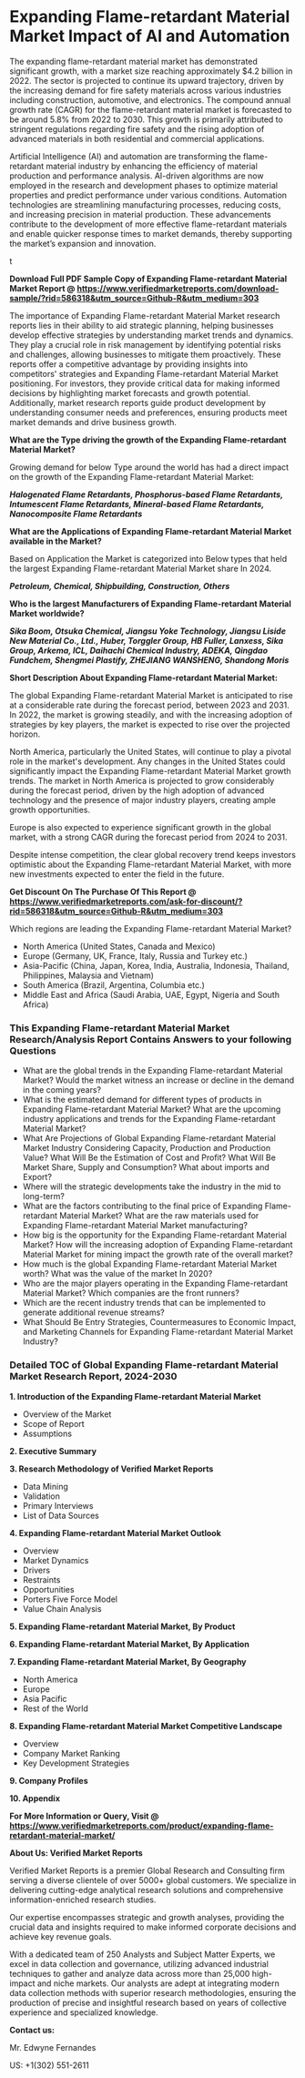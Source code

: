 <meta name="title" content="Global Expanding Flame-retardant Material Market Impact of AI and Automation"><meta name="description" content="The expanding flame-retardant material market has demonstrated significant growth, with a market size reaching approximately $4.2 billion in 2022. The sector is projec"><meta name="title" content="Expanding Flame-retardant Material Market Size, Share, Scope, Trends, Growth, Opportunities, Analysis, Forecast"><h1>Expanding Flame-retardant Material Market Impact of AI and Automation</h1><p>The expanding flame-retardant material market has demonstrated significant growth, with a market size reaching approximately $4.2 billion in 2022. The sector is projected to continue its upward trajectory, driven by the increasing demand for fire safety materials across various industries including construction, automotive, and electronics. The compound annual growth rate (CAGR) for the flame-retardant material market is forecasted to be around 5.8% from 2022 to 2030. This growth is primarily attributed to stringent regulations regarding fire safety and the rising adoption of advanced materials in both residential and commercial applications.</p><p>Artificial Intelligence (AI) and automation are transforming the flame-retardant material industry by enhancing the efficiency of material production and performance analysis. AI-driven algorithms are now employed in the research and development phases to optimize material properties and predict performance under various conditions. Automation technologies are streamlining manufacturing processes, reducing costs, and increasing precision in material production. These advancements contribute to the development of more effective flame-retardant materials and enable quicker response times to market demands, thereby supporting the market’s expansion and innovation.</p>t</p><p id="" class=""><strong>Download Full PDF Sample Copy of Expanding Flame-retardant Material Market Report @ <a href="https://www.verifiedmarketreports.com/download-sample/?rid=586318&utm_source=Github-R&utm_medium=303" target="_blank">https://www.verifiedmarketreports.com/download-sample/?rid=586318&utm_source=Github-R&utm_medium=303</a></strong></p><p>The importance of&nbsp;Expanding Flame-retardant Material Market research reports lies in their ability to aid strategic planning, helping businesses develop effective strategies by understanding market trends and dynamics. They play a crucial role in risk management by identifying potential risks and challenges, allowing businesses to mitigate them proactively. These reports offer a competitive advantage by providing insights into competitors' strategies and Expanding Flame-retardant Material Market positioning. For investors, they provide critical data for making informed decisions by highlighting market forecasts and growth potential. Additionally, market research reports guide product development by understanding consumer needs and preferences, ensuring products meet market demands and drive business growth.</p><p><strong>What are the&nbsp;Type driving the growth of the Expanding Flame-retardant Material Market?</strong></p><p id="" class="">Growing demand for below Type around the world has had a direct impact on the growth of the Expanding Flame-retardant Material Market:</p><em><strong>Halogenated Flame Retardants, Phosphorus-based Flame Retardants, Intumescent Flame Retardants, Mineral-based Flame Retardants, Nanocomposite Flame Retardants</strong></em></p><strong>What are the&nbsp;Applications&nbsp;of Expanding Flame-retardant Material Market available in the Market?</strong></p><p id="" class="">Based on Application the Market is categorized into Below types that held the largest Expanding Flame-retardant Material Market share In 2024.</p><em><strong>Petroleum, Chemical, Shipbuilding, Construction, Others</strong></em></p><strong>Who is the largest Manufacturers of Expanding Flame-retardant Material Market worldwide?</strong></p><p><em><strong>Sika Boom, Otsuka Chemical, Jiangsu Yoke Technology, Jiangsu Liside New Material Co., Ltd., Huber, Torggler Group, HB Fuller, Lanxess, Sika Group, Arkema, ICL, Daihachi Chemical Industry, ADEKA, Qingdao Fundchem, Shengmei Plastify, ZHEJIANG WANSHENG, Shandong Moris</strong></em></p><p id="" class=""><strong>Short Description About Expanding Flame-retardant Material Market:</strong></p><p>The global Expanding Flame-retardant Material Market is anticipated to rise at a considerable rate during the forecast period, between 2023 and 2031. In 2022, the market is growing steadily, and with the increasing adoption of strategies by key players, the market is expected to rise over the projected horizon.</p><p>North America, particularly the United States, will continue to play a pivotal role in the market's development. Any changes in the United States could significantly impact the Expanding Flame-retardant Material Market growth trends. The market in North America is projected to grow considerably during the forecast period, driven by the high adoption of advanced technology and the presence of major industry players, creating ample growth opportunities.</p><p>Europe is also expected to experience significant growth in the global market, with a strong CAGR during the forecast period from 2024 to 2031.</p><p>Despite intense competition, the clear global recovery trend keeps investors optimistic about the Expanding Flame-retardant Material Market, with more new investments expected to enter the field in the future.</p><p id="" class=""><strong>Get Discount On The Purchase Of This Report @ <a href="https://www.verifiedmarketreports.com/ask-for-discount/?rid=586318&utm_source=Github-R&utm_medium=303" target="_blank">https://www.verifiedmarketreports.com/ask-for-discount/?rid=586318&utm_source=Github-R&utm_medium=303</a></strong></p>Which regions are leading the Expanding Flame-retardant Material Market?</p><ul><li>North America (United States, Canada and Mexico)</li><li>Europe (Germany, UK, France, Italy, Russia and Turkey etc.)</li><li>Asia-Pacific (China, Japan, Korea, India, Australia, Indonesia, Thailand, Philippines, Malaysia and Vietnam)</li><li>South America (Brazil, Argentina, Columbia etc.)</li><li>Middle East and Africa (Saudi Arabia, UAE, Egypt, Nigeria and South Africa)</li></ul><h3 id="" class="">This Expanding Flame-retardant Material Market Research/Analysis Report Contains Answers to your following Questions</h3><ul><li>What are the global trends in the Expanding Flame-retardant Material Market? Would the market witness an increase or decline in the demand in the coming years?</li><li>What is the estimated demand for different types of products in Expanding Flame-retardant Material Market? What are the upcoming industry applications and trends for the Expanding Flame-retardant Material Market?</li><li>What Are Projections of Global Expanding Flame-retardant Material Market Industry Considering Capacity, Production and Production Value? What Will Be the Estimation of Cost and Profit? What Will Be Market Share, Supply and Consumption? What about imports and Export?</li><li>Where will the strategic developments take the industry in the mid to long-term?</li><li>What are the factors contributing to the final price of Expanding Flame-retardant Material Market? What are the raw materials used for Expanding Flame-retardant Material Market manufacturing?</li><li>How big is the opportunity for the Expanding Flame-retardant Material Market? How will the increasing adoption of Expanding Flame-retardant Material Market for mining impact the growth rate of the overall market?</li><li>How much is the global Expanding Flame-retardant Material Market worth? What was the value of the market In 2020?</li><li>Who are the major players operating in the Expanding Flame-retardant Material Market? Which companies are the front runners?</li><li>Which are the recent industry trends that can be implemented to generate additional revenue streams?</li><li>What Should Be Entry Strategies, Countermeasures to Economic Impact, and Marketing Channels for Expanding Flame-retardant Material Market Industry?</li></ul><h3 id="" class="">Detailed TOC of Global Expanding Flame-retardant Material Market Research Report, 2024-2030</h3><p id="" class=""><strong>1. Introduction of the Expanding Flame-retardant Material Market</strong></p><ul><li>Overview of the Market</li><li>Scope of Report</li><li>Assumptions</li></ul><p id="" class=""><strong>2. Executive Summary</strong></p><p id="" class=""><strong>3. Research Methodology of Verified Market Reports</strong></p><ul><li>Data Mining</li><li>Validation</li><li>Primary Interviews</li><li>List of Data Sources</li></ul><p id="" class=""><strong>4. Expanding Flame-retardant Material Market Outlook</strong></p><ul><li>Overview</li><li>Market Dynamics</li><li>Drivers</li><li>Restraints</li><li>Opportunities</li><li>Porters Five Force Model</li><li>Value Chain Analysis</li></ul><p id="" class=""><strong>5. Expanding Flame-retardant Material Market, By Product</strong></p><p id="" class=""><strong>6. Expanding Flame-retardant Material Market, By Application</strong></p><p id="" class=""><strong>7. Expanding Flame-retardant Material Market, By Geography</strong></p><ul><li>North America</li><li>Europe</li><li>Asia Pacific</li><li>Rest of the World</li></ul><p id="" class=""><strong>8. Expanding Flame-retardant Material Market Competitive Landscape</strong></p><ul><li>Overview</li><li>Company Market Ranking</li><li>Key Development Strategies</li></ul><p id="" class=""><strong>9. Company Profiles</strong></p><p id="" class=""><strong>10. Appendix</strong></p><p id="" class=""><strong>For More Information or Query, Visit @ <a href="https://www.verifiedmarketreports.com/product/expanding-flame-retardant-material-market/" target="_blank">https://www.verifiedmarketreports.com/product/expanding-flame-retardant-material-market/</a></strong></p><p id="" class=""><strong>About Us: Verified Market Reports</strong></p><p id="" class="">Verified Market Reports is a premier Global Research and Consulting firm serving a diverse clientele of over 5000+ global customers. We specialize in delivering cutting-edge analytical research solutions and comprehensive information-enriched research studies.</p><p id="" class="">Our expertise encompasses strategic and growth analyses, providing the crucial data and insights required to make informed corporate decisions and achieve key revenue goals.</p><p id="" class="">With a dedicated team of 250 Analysts and Subject Matter Experts, we excel in data collection and governance, utilizing advanced industrial techniques to gather and analyze data across more than 25,000 high-impact and niche markets. Our analysts are adept at integrating modern data collection methods with superior research methodologies, ensuring the production of precise and insightful research based on years of collective experience and specialized knowledge.</p><p id="" class=""><strong>Contact us:</strong></p><p id="" class="">Mr. Edwyne Fernandes</p><p id="" class="">US: +1(302) 551-2611</p>